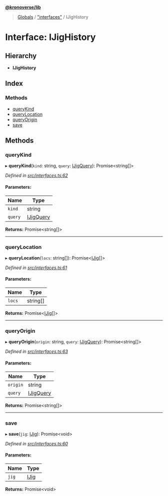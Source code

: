 **[@kronoverse/lib](../README.md)**

> [Globals](../globals.md) / ["interfaces"](../modules/_interfaces_.md) / IJigHistory

# Interface: IJigHistory

## Hierarchy

* **IJigHistory**

## Index

### Methods

* [queryKind](_interfaces_.ijighistory.md#querykind)
* [queryLocation](_interfaces_.ijighistory.md#querylocation)
* [queryOrigin](_interfaces_.ijighistory.md#queryorigin)
* [save](_interfaces_.ijighistory.md#save)

## Methods

### queryKind

▸ **queryKind**(`kind`: string, `query`: [IJigQuery](_interfaces_.ijigquery.md)): Promise\<string[]>

*Defined in [src/interfaces.ts:62](https://github.com/kronoverse-inc/krono-lib/blob/724f1dc/src/interfaces.ts#L62)*

#### Parameters:

Name | Type |
------ | ------ |
`kind` | string |
`query` | [IJigQuery](_interfaces_.ijigquery.md) |

**Returns:** Promise\<string[]>

___

### queryLocation

▸ **queryLocation**(`locs`: string[]): Promise\<[IJig](_interfaces_.ijig.md)[]>

*Defined in [src/interfaces.ts:61](https://github.com/kronoverse-inc/krono-lib/blob/724f1dc/src/interfaces.ts#L61)*

#### Parameters:

Name | Type |
------ | ------ |
`locs` | string[] |

**Returns:** Promise\<[IJig](_interfaces_.ijig.md)[]>

___

### queryOrigin

▸ **queryOrigin**(`origin`: string, `query`: [IJigQuery](_interfaces_.ijigquery.md)): Promise\<string[]>

*Defined in [src/interfaces.ts:63](https://github.com/kronoverse-inc/krono-lib/blob/724f1dc/src/interfaces.ts#L63)*

#### Parameters:

Name | Type |
------ | ------ |
`origin` | string |
`query` | [IJigQuery](_interfaces_.ijigquery.md) |

**Returns:** Promise\<string[]>

___

### save

▸ **save**(`jig`: [IJig](_interfaces_.ijig.md)): Promise\<void>

*Defined in [src/interfaces.ts:60](https://github.com/kronoverse-inc/krono-lib/blob/724f1dc/src/interfaces.ts#L60)*

#### Parameters:

Name | Type |
------ | ------ |
`jig` | [IJig](_interfaces_.ijig.md) |

**Returns:** Promise\<void>
